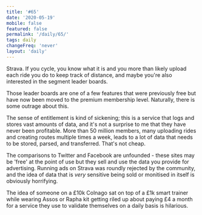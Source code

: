 ```yaml
---
title: '#65'
date: '2020-05-19'
mobile: false
featured: false
permalink: '/daily/65/'
tags: daily
changeFreq: 'never'
layout: 'daily'
---
```


Strava. If you cycle, you know what it is and you more than likely upload each ride you do to keep track of distance, and maybe you're also interested in the segment leader boards.

Those leader boards are one of a few features that were previously free but have now been moved to the premium membership level. Naturally, there is some outrage about this.

The sense of entitlement is kind of sickening; this is a service that logs and stores vast amounts of data, and it's not a surprise to me that they have never been profitable. More than 50 million members, many uploading rides and creating routes multiple times a week, leads to a lot of data that needs to be stored, parsed, and transferred. That's not cheap.

The comparisons to Twitter and Facebook are unfounded - these sites may be 'free' at the point of use but they sell and use the data you provide for advertising. Running ads on Strava was roundly rejected by the community, and the idea of data that is _very_ sensitive being sold or monitised in itself is obviously horrifying.

The idea of someone on a £10k Colnago sat on top of a £1k smart trainer while wearing Assos or Rapha kit getting riled up about paying £4 a month for a service they use to validate themselves on a daily basis is hilarious.
